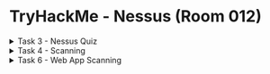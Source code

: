 #  TryHackMe - Nessus (Room 012)

<details><summary>Task 3 - Nessus Quiz</summary>
<p>

## Task 3.1

### Q: As we log into Nessus, we are greeted with a button to launch a scan. What is the name of this button?

A: New Scan

## Task 3.2

### Q: Nessus allows us to create custom templates that can be used during the scan selection as additional scan types. What is the name of the menu where we can set these?

A: Policies

## Task 3.3

### Q: Nessus also allows us to change plugin properties such as hiding them or changing their severity. What menu allows us to change this?

A: Plugin Rules

## Task 3.4

### Q: Nessus can also be run through multiple "Scanners" where multiple installations can work together to complete scans or run scans on remote network. What menu allows us to see all of these installations?

A: Scanners

## Task 3.5

### What scan allows us to see simply what hosts are alive?

A: Host Discovery

## Task 3.6

### Q: One of the most useful scan types, what is considered to be 'suitable for any host'?

A: Basic Network Scan

## Task 3.7

### Q: Following a few basic scans, it is often useful to run a scan wherein the scanner can authenticate to systems and evaluate their patching level. What scan allows you to do this?

A: Credentialed Patch Audit

## Task 3.8

### Q: When performing web app tests, it is often useful to run which scan? This can be incredibly useful when also using Nikto, ZAP, and Burp to gain a full picture of an application

A: Web Application Tests

</p>
</details>

<details><summary>Task 4 - Scanning</summary>
<p>
	
## Task 4.2

### Q: Create a new 'Basic Network Scan' targeting the deployed VM. What option can we set under 'BASIC' to set a time for this scan to run? This can be very useful when network congestion is an issue

A: Schedule

## Task 4.3

### Q: Under discovery, set the scan to cover ports 1-65535. What is this type called?

A: Port scan (all ports)

## Task 4.4

### Q: As we are connected to the network via a VPN, it may be to our benefit to 'tone down' the scan a bit. What scan type can we change to under 'ADVANCED' for this lower bandwidth connection?

A: Scan low bandwidth links

## Task 4.6

### Q: After the scan completes, which vulnerability can we view the details of to see the open ports on this host?

A: Nessus SYN Scanner

## Task 4.7

### Q: There seems to be a chat server running on this machine, what port is it on?

A: 6667

## Task 4.8

### Q: Looks like we have a medium level vulnerability relating to SSH. What is this vulnerability named?

A: SSH Weak Algorithms Supported

## Task 4.9

### Q: What web server type and version is reported by Nessus?

A: Apache/2.4.99

</p>
</details>

<details><summary>Task 6 - Web App Scanning</summary>
<p>
	
## Task 6.1

### Q: What is the plugin ID of the plugin that determines the HTTP server type and version?

A: 10107

## Task 6.3

### Q: What authentication page is discovered by the scanner that transmits credentials in cleartext?

A: login.php

## Task 6.4

### Q: What is the file extension of the config backup?

A: .bak

## Task 6.5

### Q: Which directory contains example documents? 

A: /external/phpids/0.6/docs/examples/

## Task 6.6

### Q: What vulnerability is this application susceptible to that is associated with X-Frame-Options?

A: ClickJacking

## Task 6.7

### Q: What version of PHP is the server using?

A: 5.5.9-1ubuntu4.26

</p>
</details>